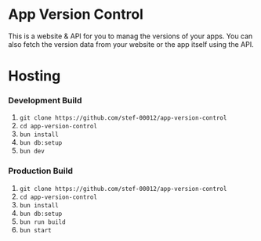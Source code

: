 # App Version Control

This is a website & API for you to manag the versions of your apps.
You can also fetch the version data from your website or the app itself using the API.

# Hosting

### Development Build

1. `git clone https://github.com/stef-00012/app-version-control`
2. `cd app-version-control`
3. `bun install`
4. `bun db:setup`
5. `bun dev`

### Production Build

1. `git clone https://github.com/stef-00012/app-version-control`
2. `cd app-version-control`
3. `bun install`
4. `bun db:setup`
5. `bun run build`
6. `bun start`